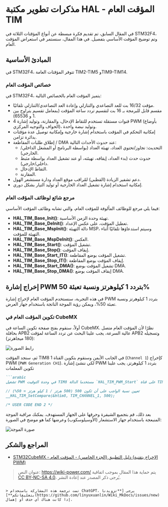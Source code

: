# مذكرات تطوير مكتبة HAL - المؤقت العام TIM

في المقال السابق، تم تقديم فكرة مبسطة عن أنواع المؤقتات الثلاثة في STM32F4، وتم توضيح المؤقت الأساسي بتفصيل. في هذا المقال، سنستمر في استعراض المؤقت العام.

## المبادئ الأساسية

في STM32F4، تتوفر المؤقتات العامة TIM2-TIM5 وTIM9-TIM14.

### خصائص المؤقت العام

في STM32F4، يتميز المؤقت العام بالخصائص التالية:

- مؤقت 16/32 بت للعد التصاعدي والتنازلي وإعادة العد التصاعدي/التنازلي تلقائيًا.
- مقسم قابل للبرمجة بـ 16 بت لتقسيم تردد ساعة المؤقت (بمعامل تقسيم يتراوح بين 1 و 65536).
- 4 قنوات مستقلة تستخدم للتقاط الإدخال، والمقارنة، وتوليد إشارة PWM (بأوضاع الحواف والتوجيه المركزي)، وتوليد نبضة واحدة.
- إمكانية التحكم في المؤقت باستخدام إشارة خارجية وإمكانية توصيل عدة مؤقتات بدائرة تزامن.
- إطلاق طلبات المقاطعة / DMA عند حدوث الأحداث التالية:
  - التحديث: تجاوز/تحتوي العداد، تهيئة العداد (بواسطة البرنامج أو المشغل الداخلي/الخارجي).
  - حدوث حدث (بدء العداد، إيقافه، تهيئته، أو عند تشغيل العداد بواسطة مثبط داخلي/خارجي).
  - التقاط الإدخال.
  - المقارنة.
- دعم تشفير الزيادة (القطبي) لمُراقب موقع العداد ودارة مستشعر الهول.
- إمكانية استخدام إشارة تشغيل العداد الخارجية أو توليد التيار بشكل دوري.

### مرجع شائع لوظائف المؤقت العام

فيما يلي مرجع للوظائف المألوفة للمؤقت العام، والتي تشابه وظائف المؤقت الأساسي:

- **HAL_TIM_Base_Init()**: تهيئة وحدة الزمن الأساسية.
- **HAL_TIM_Base_DeInit()**: تعطيل المؤقت، على عكس الإعداد.
- **HAL_TIM_Base_MspInit()**: دالة التهيئة MSP، وسيتم استدعاؤها تلقائيًا أثناء التهيئة للمؤقت.
- **HAL_TIM_Base_MspDeInit()**: العكس.
- **HAL_TIM_Base_Start()**: تشغيل المؤقت.
- **HAL_TIM_Base_Stop()**: إيقاف المؤقت.
- **HAL_TIM_Base_Start_IT()**: تشغيل المؤقت بوضع المقاطعة.
- **HAL_TIM_Base_Stop_IT()**: إيقاف المؤقت بوضع المقاطعة.
- **HAL_TIM_Base_Start_DMA()**: تشغيل المؤقت بوضع DMA.
- **HAL_TIM_Base_Stop_DMA()**: إيقاف المؤقت بوضع DMA.

## إخراج إشارة PWM بتردد 1 كيلوهرتز ونسبة تعبئة 50%

في هذه التجربة، سنستخدم المؤقت العام لإخراج إشارة PWM بتردد 1 كيلوهرتز ونسبة تعبئة 50%، ويمكن رؤية الموجة الناتجة باستخدام جهاز العرض.

### تكوين المؤقت العام في CubeMX

أولاً، سنقوم بفتح صفحة تكوين الساعة في CubeMX. نظرًا لأن المؤقت العام متصل بحافلة APB2 عالية السرعة، يجب علينا البحث عن تردد الساعة لمؤقت APB2 وتسجيله (180 ميجاهرتز):

![رابط الصورة](https://img.wiki-power.com/d/wiki-media/img/20210627133951.png)

ثم، سنجد المؤقت TIM8 في الجانب الأيمن وسنقوم بتكوين القناة 1 (`Channel 1`) كإخراج PWM (`PWM Generation CH1`). لكي ننشئ إشارة PWM بتردد 1 كيلوهرتز، يجب علينا تكوين المعلمات

```markdown
```arabic
تشغيل PWM في وحدة التوقيت TIM8 مستخدما الدالة `HAL_TIM_PWM_Start` على قناة TIM_CHANNEL_1.

// تعيين نسبة الواجب على أن تكون 500 (500 هرتز / 1 كيلو هرتز = 50%)
__HAL_TIM_SetCompare(&htim8, TIM_CHANNEL_1, 500);

/* USER CODE END 2 */
```

بعد ذلك، قم بتجميع الشيفرة وحرقها على الجهاز المستهدف. يمكنك مراقبة الموجة المنبعجة باستخدام جهاز الاستشعار (الأوسيلوسكوب) وعرضها كما هو موضح في الصورة:

![صورة الموجة](https://img.wiki-power.com/d/wiki-media/img/20210627154737.jpg)

## المراجع والشكر

- [STM32CubeMX - دليل التطبيق (الجزء الخامس) - المؤقت العام (الإخراج بتقنية PWM)](https://blog.csdn.net/weixin_43892323/article/details/104776035)

> عنوان النص: <https://wiki-power.com/>
> يتم حماية هذا المقال بموجب اتفاقية [CC BY-NC-SA 4.0](https://creativecommons.org/licenses/by/4.0/deed.zh)، يُرجى ذكر المصدر عند إعادة النشر.
```

> تمت ترجمة هذه المشاركة باستخدام ChatGPT، يرجى [**تزويدنا بتعليقاتكم**](https://github.com/linyuxuanlin/Wiki_MkDocs/issues/new) إذا كانت هناك أي حذف أو إهمال.
